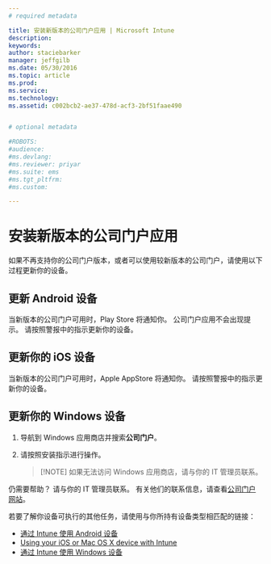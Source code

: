 ```yaml
---
# required metadata

title: 安装新版本的公司门户应用 | Microsoft Intune
description:
keywords:
author: staciebarker
manager: jeffgilb
ms.date: 05/30/2016
ms.topic: article
ms.prod:
ms.service:
ms.technology:
ms.assetid: c002bcb2-ae37-478d-acf3-2bf51faae490


# optional metadata

#ROBOTS:
#audience:
#ms.devlang:
#ms.reviewer: priyar
#ms.suite: ems
#ms.tgt_pltfrm:
#ms.custom:

---
```


# 安装新版本的公司门户应用

如果不再支持你的公司门户版本，或者可以使用较新版本的公司门户，请使用以下过程更新你的设备。

## 更新 Android 设备

当新版本的公司门户可用时，Play Store 将通知你。 公司门户应用不会出现提示。 请按照警报中的指示更新你的设备。

## 更新你的 iOS 设备

当新版本的公司门户可用时，Apple AppStore 将通知你。 请按照警报中的指示更新你的设备。

## 更新你的 Windows 设备

1.  导航到 Windows 应用商店并搜索**公司门户**。

2.  请按照安装指示进行操作。

    > [!NOTE] 如果无法访问 Windows 应用商店，请与你的 IT 管理员联系。


仍需要帮助？ 请与你的 IT 管理员联系。 有关他们的联系信息，请查看[公司门户网站](http://portal.manage.microsoft.com)。

若要了解你设备可执行的其他任务，请使用与你所持有设备类型相匹配的链接：

- [通过 Intune 使用 Android 设备](using-your-android-device-with-intune.md)</br>
- [Using your iOS or Mac OS X device with Intune](using-your-ios-or-mac-os-x-device-with-intune.md)</br>
- [通过 Intune 使用 Windows 设备](using-your-windows-device-with-intune.md)



<!--HONumber=Jun16_HO2-->


